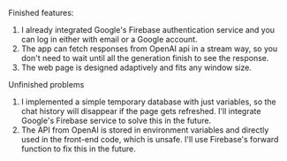Finished features:

1. I already integrated Google's Firebase authentication service and you can log in either with email or a Google account.
2. The app can fetch responses from OpenAI api in a stream way, so you don't need to wait until all the generation finish to see the response.
3. The web page is designed adaptively and fits any window size.

Unfinished problems

1. I implemented a simple temporary database with just variables, so the chat history will disappear if the page gets refreshed. I'll integrate Google's Firebase service to solve this in the future.
2. The API from OpenAI is stored in environment variables and directly used in the front-end code, which is unsafe. I'll use Firebase's forward function to fix this in the future.
